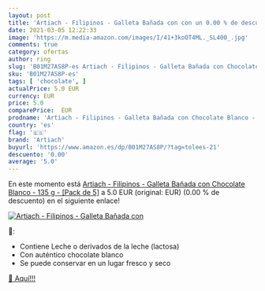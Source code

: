 ```yaml
---
layout: post
title: 'Artiach - Filipinos - Galleta Bañada con con un 0.00 % de descuento'
date: 2021-03-05 12:22:33
image: 'https://m.media-amazon.com/images/I/41+3koOT4ML._SL400_.jpg'
comments: true
category: ofertas
author: ring
slug: 'B01M27AS8P-es Artiach - Filipinos - Galleta Bañada con Chocolate Blanco...'
sku: 'B01M27AS8P-es'
tags: [ 'chocolate', ]
actualPrice: 5.0 EUR
currency: EUR
price: 5.0
comparePrice:  EUR
prodname: 'Artiach - Filipinos - Galleta Bañada con Chocolate Blanco - 135 g - [Pack de 5]'
country: 'es'
flag: '🇪🇸'
brand: 'Artiach'
buyurl: 'https://www.amazon.es/dp/B01M27AS8P/?tag=tolees-21'
descuento: '0.00'
average: '5.0'
---
```


En este momento está [Artiach - Filipinos - Galleta Bañada con Chocolate Blanco - 135 g - [Pack de 5]](https://www.amazon.es/dp/B01M27AS8P/?tag=tolees-21) a 5.0 EUR (original:  EUR) (0.00 %  de descuento) en el siguiente enlace!

[![Artiach - Filipinos - Galleta Bañada con](https://m.media-amazon.com/images/I/41+3koOT4ML._SL400_.jpg)](https://www.amazon.es/dp/B01M27AS8P/?tag=tolees-21)

🔎:

- Contiene Leche o derivados de la leche (lactosa)
- Con auténtico chocolate blanco
- Se puede conservar en un lugar fresco y seco

[🛒 Aquí!!!](https://www.amazon.es/dp/B01M27AS8P/?tag=tolees-21)
